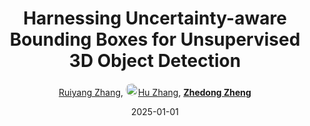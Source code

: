 ---
title: "Harnessing Uncertainty-aware Bounding Boxes for Unsupervised 3D Object Detection"
collection: publications
permalink: /publication/Harnessi2025
date: 2025-01-01
doi: 
keywords: 3d object detection, object detection, detection, 
venue: 'ICCV'
code: 'https://github.com/Ruiyang-061X/UA3D'
author: '<a href="https://zdzheng.xyz/authors/Ruiyang-Zhang" class="author">Ruiyang Zhang</a>, <a href="https://zdzheng.xyz/authors/Hu-Zhang" class="author"> <img src= "https://zdzheng.xyz/coauthors/hu-zhang.jpg" alt="hu-zhang" style="border-radius: 50%; height:20px; width:20px">Hu Zhang</a>, <strong><a href="https://zdzheng.xyz/authors/Zhedong-Zheng" class="author">Zhedong Zheng</a></strong>'
sqlauthor: '{"@type": "Person","name": "Ruiyang Zhang"}, {"@type": "Person","name": "Hu Zhang"}, {"@type": "Person","name": "Zhedong Zheng"}'
citation: ' Ruiyang Zhang,  Hu Zhang,  Zhedong Zheng, &quot;Harnessing Uncertainty-aware Bounding Boxes for Unsupervised 3D Object Detection.&quot; ICCV, 2025.'
pub_year: '2025'
bib: >
    @inproceedings{zhang2024harnessing,<br>author = "Zhang, Ruiyang and Zhang, Hu and Zheng, Zhedong",<br>title = "Harnessing Uncertainty-aware Bounding Boxes for Unsupervised 3D Object Detection",<br>booktitle = "ICCV",<br>code = "https://github.com/Ruiyang-061X/UA3D",<br>year = "2025"
    }

---